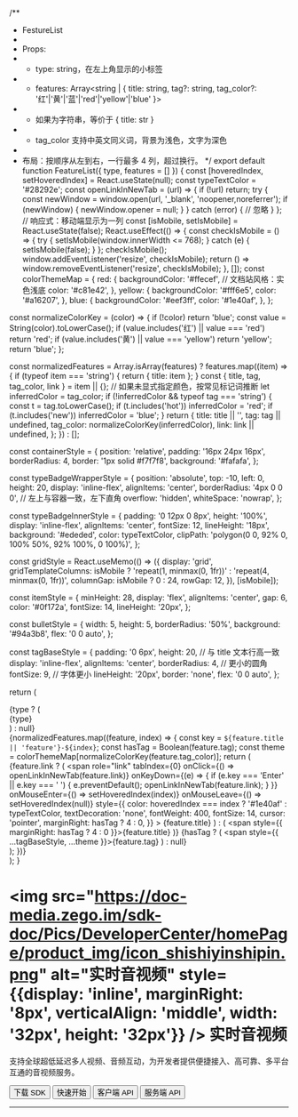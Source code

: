 /**
 * FestureList
 *
 * Props:
 * - type: string，在左上角显示的小标签
 * - features: Array<string | { title: string, tag?: string, tag_color?: '红'|'黄'|'蓝'|'red'|'yellow'|'blue' }>
 *   - 如果为字符串，等价于 { title: str }
 *   - tag_color 支持中英文同义词，背景为浅色，文字为深色
 *
 * 布局：按顺序从左到右，一行最多 4 列，超过换行。
 */
export default function FeatureList({ type, features = [] }) {
  const [hoveredIndex, setHoveredIndex] = React.useState(null);
  const typeTextColor = '#28292e';
  const openLinkInNewTab = (url) => {
    if (!url) return;
    try {
      const newWindow = window.open(url, '_blank', 'noopener,noreferrer');
      if (newWindow) {
        newWindow.opener = null;
      }
    } catch (error) {
      // 忽略
    }
  };
  // 响应式：移动端显示为一列
  const [isMobile, setIsMobile] = React.useState(false);
  React.useEffect(() => {
    const checkIsMobile = () => {
      try {
        setIsMobile(window.innerWidth <= 768);
      } catch (e) {
        setIsMobile(false);
      }
    };
    checkIsMobile();
    window.addEventListener('resize', checkIsMobile);
    return () => window.removeEventListener('resize', checkIsMobile);
  }, []);
  const colorThemeMap = {
    red: {
      backgroundColor: '#ffecef', // 文档站风格：实色浅底
      color: '#c81e42',
    },
    yellow: {
      backgroundColor: '#fff6e5',
      color: '#a16207',
    },
    blue: {
      backgroundColor: '#eef3ff',
      color: '#1e40af',
    },
  };

  const normalizeColorKey = (color) => {
    if (!color) return 'blue';
    const value = String(color).toLowerCase();
    if (value.includes('红') || value === 'red') return 'red';
    if (value.includes('黄') || value === 'yellow') return 'yellow';
    return 'blue';
  };

  const normalizedFeatures = Array.isArray(features)
    ? features.map((item) => {
        if (typeof item === 'string') {
          return { title: item };
        }
        const { title, tag, tag_color, link } = item || {};
        // 如果未显式指定颜色，按常见标记词推断
        let inferredColor = tag_color;
        if (!inferredColor && typeof tag === 'string') {
          const t = tag.toLowerCase();
          if (t.includes('hot')) inferredColor = 'red';
          if (t.includes('new')) inferredColor = 'blue';
        }
        return {
          title: title || '',
          tag: tag || undefined,
          tag_color: normalizeColorKey(inferredColor),
          link: link || undefined,
        };
      })
    : [];

  const containerStyle = {
    position: 'relative',
    padding: '16px 24px 16px',
    borderRadius: 4,
    border: '1px solid #f7f7f8',
    background: '#fafafa',
  };

  const typeBadgeWrapperStyle = {
    position: 'absolute',
    top: -10,
    left: 0,
    height: 20,
    display: 'inline-flex',
    alignItems: 'center',
    borderRadius: '4px 0 0 0', // 左上与容器一致，左下直角
    overflow: 'hidden',
    whiteSpace: 'nowrap',
  };

  const typeBadgeInnerStyle = {
    padding: '0 12px 0 8px',
    height: '100%',
    display: 'inline-flex',
    alignItems: 'center',
    fontSize: 12,
    lineHeight: '18px',
    background: '#ededed',
    color: typeTextColor,
    clipPath: 'polygon(0 0, 92% 0, 100% 50%, 92% 100%, 0 100%)',
  };

  const gridStyle = React.useMemo(() => ({
    display: 'grid',
    gridTemplateColumns: isMobile ? 'repeat(1, minmax(0, 1fr))' : 'repeat(4, minmax(0, 1fr))',
    columnGap: isMobile ? 0 : 24,
    rowGap: 12,
  }), [isMobile]);

  const itemStyle = {
    minHeight: 28,
    display: 'flex',
    alignItems: 'center',
    gap: 6,
    color: '#0f172a',
    fontSize: 14,
    lineHeight: '20px',
  };

  const bulletStyle = {
    width: 5,
    height: 5,
    borderRadius: '50%',
    background: '#94a3b8',
    flex: '0 0 auto',
  };

  const tagBaseStyle = {
    padding: '0 6px',
    height: 20, // 与 title 文本行高一致
    display: 'inline-flex',
    alignItems: 'center',
    borderRadius: 4, // 更小的圆角
    fontSize: 9, // 字体更小
    lineHeight: '20px',
    border: 'none',
    flex: '0 0 auto',
  };

  return (
    <div style={containerStyle}>
      {type ? (
        <div style={typeBadgeWrapperStyle}>
          <div style={typeBadgeInnerStyle}>{type}</div>
        </div>
      ) : null}
      <div style={gridStyle}>
        {normalizedFeatures.map((feature, index) => {
          const key = `${feature.title || 'feature'}-${index}`;
          const hasTag = Boolean(feature.tag);
          const theme = colorThemeMap[normalizeColorKey(feature.tag_color)];
          return (
            <div key={key} style={itemStyle}>
              <span style={bulletStyle} />
              {feature.link ? (
                <span
                  role="link"
                  tabIndex={0}
                  onClick={() => openLinkInNewTab(feature.link)}
                  onKeyDown={(e) => {
                    if (e.key === 'Enter' || e.key === ' ') {
                      e.preventDefault();
                      openLinkInNewTab(feature.link);
                    }
                  }}
                  onMouseEnter={() => setHoveredIndex(index)}
                  onMouseLeave={() => setHoveredIndex(null)}
                  style={{
                    color: hoveredIndex === index ? '#1e40af' : typeTextColor,
                    textDecoration: 'none',
                    fontWeight: 400,
                    fontSize: 14,
                    cursor: 'pointer',
                    marginRight: hasTag ? 4 : 0,
                  }}
                >
                  {feature.title}
                </span>
              ) : (
                <span style={{ marginRight: hasTag ? 4 : 0 }}>{feature.title}</span>
              )}
              {hasTag ? (
                <span style={{ ...tagBaseStyle, ...theme }}>{feature.tag}</span>
              ) : null}
            </div>
          );
        })}
      </div>
    </div>
  );
}



# <img src="https://doc-media.zego.im/sdk-doc/Pics/DeveloperCenter/homePage/product_img/icon_shishiyinshipin.png" alt="实时音视频" style={{display: 'inline', marginRight: '8px', verticalAlign: 'middle', width: '32px', height: '32px'}} /> 实时音视频

支持全球超低延迟多人视频、音频互动，为开发者提供便捷接入、高可靠、多平台互通的音视频服务。

<Button primary-color="NavyBlue" target="_blank" href="/real-time-video-u3d-cs/client-sdk/download-sdk">下载 SDK</Button>
<Button primary-color="NavyBlue" target="_blank" href="/real-time-video-u3d-cs/quick-start/implementing-video-call">快速开始</Button>
<Button primary-color="NavyBlue" target="_blank" href="/real-time-voice-video-api/overview">客户端 API</Button>
<Button primary-color="NavyBlue" target="_blank" href="/real-time-video-server/api-reference/overview">服务端 API</Button>

---

<Steps titleSite="h3">
  <Step title="产品介绍" icon="https://doc-media.zego.im/sdk-doc/Pics/Express/overview_catalog/icon_documentation_jianjie.png">
    <FeatureList
      features={        [
                {
                        "title": "概述",
                        "link": "/real-time-video-u3d-cs/introduction/overview"
                },
                {
                        "title": "产品功能",
                        "link": "/real-time-video-u3d-cs/introduction/product-feature-list"
                },
                {
                        "title": "实时音视频价格说明",
                        "link": "/real-time-video-u3d-cs/introduction/pricing/rtc"
                },
                {
                        "title": "服务端混流价格说明",
                        "link": "/real-time-video-u3d-cs/introduction/pricing/server-side-stream-mixing"
                },
                {
                        "title": "CDN 直播价格说明",
                        "link": "/real-time-video-u3d-cs/introduction/pricing/cdn-live-streaming"
                },
                {
                        "title": "实时音视频 SDK 与实时语音 SDK 差异",
                        "link": "/real-time-video-u3d-cs/introduction/difference-between-audio-and-video-sdk"
                },
                {
                        "title": "已知问题及解决方案",
                        "link": "/real-time-video-u3d-cs/introduction/known-issues-and-solutions"
                }
        ]}
    />
  </Step>
  <Step title="快速开始" icon="https://doc-media.zego.im/sdk-doc/Pics/Express/overview_catalog/icon_documentation_kuaisukaishi.png">
    <FeatureList
      features={        [
                {
                        "title": "跑通示例源码",
                        "link": "/real-time-video-u3d-cs/quick-start/run-example-code"
                },
                {
                        "title": "集成 SDK",
                        "link": "/real-time-video-u3d-cs/quick-start/integrating-sdk"
                },
                {
                        "title": "实现视频通话",
                        "link": "/real-time-video-u3d-cs/quick-start/implementing-video-call"
                },
                {
                        "title": "场景化音视频配置",
                        "link": "/real-time-video-u3d-cs/quick-start/scenario-based-audio-video-configuration"
                }
        ]}
    />
  </Step>
  <Step title="通信能力" icon="https://doc-media.zego.im/sdk-doc/Pics/Express/overview_catalog/icon_documentation_tongxun.png">
    <FeatureList
      type="基础"
      features={        [
                {
                        "title": "使用 Token 鉴权",
                        "link": "/real-time-video-u3d-cs/communication/using-token-authentication"
                },
                {
                        "title": "通话前检测",
                        "link": "/real-time-video-u3d-cs/communication/pre-call-detection"
                },
                {
                        "title": "通话质量监测",
                        "link": "/real-time-video-u3d-cs/communication/monitor-stream-quality"
                }
        ]}
    />
    <br/>
    <FeatureList
      type="进阶"
      features={        [
                {
                        "title": "多源采集",
                        "link": "/real-time-video-u3d-cs/communication/multi-source-capture"
                },
                {
                        "title": "媒体补充增强信息（SEI）",
                        "link": "/real-time-video-u3d-cs/communication/sei"
                },
                {
                        "title": "流量控制",
                        "link": "/real-time-video-u3d-cs/communication/flow-control"
                },
                {
                        "title": "云代理",
                        "link": "/real-time-video-u3d-cs/communication/cloud-proxy"
                },
                {
                        "title": "游戏语音",
                        "link": "/real-time-video-u3d-cs/communication/range-audio"
                },
                {
                        "title": "万人范围音视频",
                        "link": "/real-time-video-u3d-cs/communication/mass-scale-range-audio-video"
                },
                {
                        "title": "多人状态实时同步",
                        "link": "/real-time-video-u3d-cs/communication/sync-users-status"
                }
        ]}
    />
  </Step>
  <Step title="房间能力" icon="https://doc-media.zego.im/sdk-doc/Pics/Express/overview_catalog/icon_documentation_fangjian.png">
    <FeatureList
      type="基础"
      features={        [
                {
                        "title": "房间连接状态说明",
                        "link": "/real-time-video-u3d-cs/room/room-connection-status"
                }
        ]}
    />
  </Step>
  <Step title="音频能力" icon="https://doc-media.zego.im/sdk-doc/Pics/Express/overview_catalog/icon_documentation_yinpin.png">
    <FeatureList
      type="基础"
      features={        [
                {
                        "title": "音量变化与音频频谱",
                        "link": "/real-time-video-u3d-cs/audio/sound-level-spectrum"
                },
                {
                        "title": "耳返与声道设置",
                        "link": "/real-time-video-u3d-cs/audio/headphone-monitor"
                },
                {
                        "title": "音频 3A 处理",
                        "link": "/real-time-video-u3d-cs/audio/audio-3a-processing"
                }
        ]}
    />
    <br/>
    <FeatureList
      type="进阶"
      features={        [
                {
                        "title": "自定义音频采集与渲染",
                        "link": "/real-time-video-u3d-cs/audio/custom-audio-capture-and-rendering"
                }
        ]}
    />
  </Step>
  <Step title="视频能力" icon="https://doc-media.zego.im/sdk-doc/Pics/Express/overview_catalog/icon_documentation_shipin.png">
    <FeatureList
      type="基础"
      features={        [
                {
                        "title": "屏幕共享",
                        "link": "/real-time-video-u3d-cs/video/screen-sharing"
                },
                {
                        "title": "基础美颜",
                        "link": "/real-time-video-u3d-cs/video/basic-beauty"
                }
        ]}
    />
    <br/>
    <FeatureList
      type="进阶"
      features={        [
                {
                        "title": "自定义视频采集",
                        "link": "/real-time-video-u3d-cs/video/custom-video-capture"
                },
                {
                        "title": "视频大小流和分层编码",
                        "link": "/real-time-video-u3d-cs/video/small-large-video-stream-and-layered-encoding"
                },
                {
                        "title": "推流视频增强",
                        "link": "/real-time-video-u3d-cs/video/publish-video-enhancement"
                }
        ]}
    />
  </Step>
  <Step title="直播能力" icon="https://doc-media.zego.im/sdk-doc/Pics/Express/overview_catalog/icon_documentation_zhibo.png">
    <FeatureList
      type="基础"
      features={        [
                {
                        "title": "使用 CDN 直播",
                        "link": "/real-time-video-u3d-cs/live-streaming/using-cdn-for-live-streaming"
                },
                {
                        "title": "CDN 推流鉴权",
                        "link": "/real-time-video-u3d-cs/live-streaming/cdn-stream-publishing-authentication"
                },
                {
                        "title": "通过 URL 拉流",
                        "link": "/real-time-video-u3d-cs/live-streaming/playing-stream-by-url"
                }
        ]}
    />
  </Step>
  <Step title="其他能力" icon="https://doc-media.zego.im/sdk-doc/Pics/Express/overview_catalog/icon_documentation_xiaoxi_2.png">
    <FeatureList
      type="基础"
      features={        [
                {
                        "title": "媒体播放器",
                        "link": "/real-time-video-u3d-cs/other/media-player"
                },
                {
                        "title": "音效文件播放器",
                        "link": "/real-time-video-u3d-cs/other/audio-effect-player"
                }
        ]}
    />
  </Step>
  <Step title="参考文档" icon="https://doc-media.zego.im/sdk-doc/Pics/Express/overview_catalog/icon_documentation_cankaowendang.png">
    <FeatureList
      features={      [
            {
                  "title": "客户端 API",
                  "link": "/real-time-voice-video-api/overview"
            },
            {
                  "title": "服务端 API",
                  "link": "/real-time-video-server/api-reference/overview"
            },
            {
                  "title": "常见错误码",
                  "link": "/real-time-video-u3d-cs/client-sdk/error-code"
            },
            {
                  "title": "常见问题",
                  "link": "/faq/overview"
            }
      ]}
    />
  </Step>
</Steps>